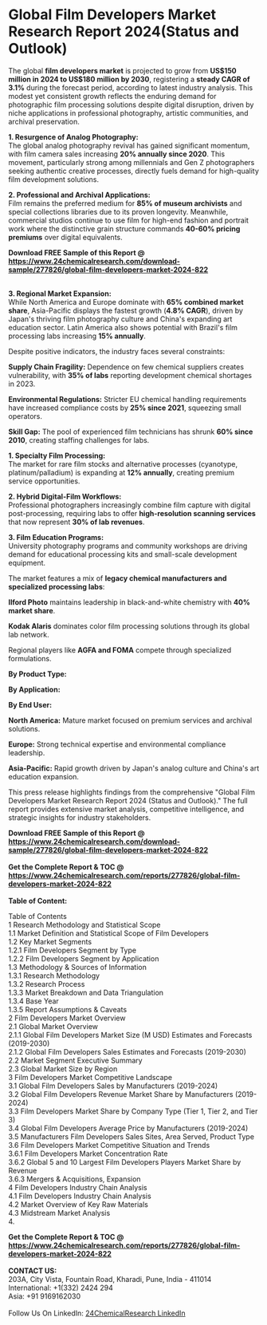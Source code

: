 <h1>Global Film Developers Market Research Report 2024(Status and Outlook)</h1><p>The global <strong>film developers market</strong> is projected to grow from <strong>US$150 million in 2024 to US$180 million by 2030</strong>, registering a <strong>steady CAGR of 3.1%</strong> during the forecast period, according to latest industry analysis. This modest yet consistent growth reflects the enduring demand for photographic film processing solutions despite digital disruption, driven by niche applications in professional photography, artistic communities, and archival preservation.</p><p><strong>1. Resurgence of Analog Photography:</strong><br>
The global analog photography revival has gained significant momentum, with film camera sales increasing <strong>20% annually since 2020</strong>. This movement, particularly strong among millennials and Gen Z photographers seeking authentic creative processes, directly fuels demand for high-quality film development solutions.</p><p><strong>2. Professional and Archival Applications:</strong><br>
Film remains the preferred medium for <strong>85% of museum archivists</strong> and special collections libraries due to its proven longevity. Meanwhile, commercial studios continue to use film for high-end fashion and portrait work where the distinctive grain structure commands <strong>40-60% pricing premiums</strong> over digital equivalents.</p><div><b>Download FREE Sample of this Report @ 
            <a href="https://www.24chemicalresearch.com/download-sample/277826/global-film-developers-market-2024-822">
            https://www.24chemicalresearch.com/download-sample/277826/global-film-developers-market-2024-822</a></b></div><br><p><strong>3. Regional Market Expansion:</strong><br>
While North America and Europe dominate with <strong>65% combined market share</strong>, Asia-Pacific displays the fastest growth (<strong>4.8% CAGR</strong>), driven by Japan's thriving film photography culture and China's expanding art education sector. Latin America also shows potential with Brazil's film processing labs increasing <strong>15% annually</strong>.</p><p>Despite positive indicators, the industry faces several constraints:</p><p><strong>Supply Chain Fragility:</strong> Dependence on few chemical suppliers creates vulnerability, with <strong>35% of labs</strong> reporting development chemical shortages in 2023.</p><p><strong>Environmental Regulations:</strong> Stricter EU chemical handling requirements have increased compliance costs by <strong>25% since 2021</strong>, squeezing small operators.</p><p><strong>Skill Gap:</strong> The pool of experienced film technicians has shrunk <strong>60% since 2010</strong>, creating staffing challenges for labs.</p><p><strong>1. Specialty Film Processing:</strong><br>
The market for rare film stocks and alternative processes (cyanotype, platinum/palladium) is expanding at <strong>12% annually</strong>, creating premium service opportunities.</p><p><strong>2. Hybrid Digital-Film Workflows:</strong><br>
Professional photographers increasingly combine film capture with digital post-processing, requiring labs to offer <strong>high-resolution scanning services</strong> that now represent <strong>30% of lab revenues</strong>.</p><p><strong>3. Film Education Programs:</strong><br>
University photography programs and community workshops are driving demand for educational processing kits and small-scale development equipment.</p><p>The market features a mix of <strong>legacy chemical manufacturers and specialized processing labs</strong>:</p><p><strong>Ilford Photo</strong> maintains leadership in black-and-white chemistry with <strong>40% market share</strong>.</p><p><strong>Kodak Alaris</strong> dominates color film processing solutions through its global lab network.</p><p>Regional players like <strong>AGFA and FOMA</strong> compete through specialized formulations.</p><p><strong>By Product Type:</strong></p><p><strong>By Application:</strong></p><p><strong>By End User:</strong></p><p><strong>North America:</strong> Mature market focused on premium services and archival solutions.</p><p><strong>Europe:</strong> Strong technical expertise and environmental compliance leadership.</p><p><strong>Asia-Pacific:</strong> Rapid growth driven by Japan's analog culture and China's art education expansion.</p><p>This press release highlights findings from the comprehensive "Global Film Developers Market Research Report 2024 (Status and Outlook)." The full report provides extensive market analysis, competitive intelligence, and strategic insights for industry stakeholders.</p><div><b>Download FREE Sample of this Report @ 
            <a href="https://www.24chemicalresearch.com/download-sample/277826/global-film-developers-market-2024-822">
            https://www.24chemicalresearch.com/download-sample/277826/global-film-developers-market-2024-822</a></b></div><br><div><b>Get the Complete Report & TOC @ 
            <a href="https://www.24chemicalresearch.com/reports/277826/global-film-developers-market-2024-822">
            https://www.24chemicalresearch.com/reports/277826/global-film-developers-market-2024-822</a></b></div><br>
            <b>Table of Content:</b><p>Table of Contents<br />
1 Research Methodology and Statistical Scope<br />
1.1 Market Definition and Statistical Scope of Film Developers<br />
1.2 Key Market Segments<br />
1.2.1 Film Developers Segment by Type<br />
1.2.2 Film Developers Segment by Application<br />
1.3 Methodology & Sources of Information<br />
1.3.1 Research Methodology<br />
1.3.2 Research Process<br />
1.3.3 Market Breakdown and Data Triangulation<br />
1.3.4 Base Year<br />
1.3.5 Report Assumptions & Caveats<br />
2 Film Developers Market Overview<br />
2.1 Global Market Overview<br />
2.1.1 Global Film Developers Market Size (M USD) Estimates and Forecasts (2019-2030)<br />
2.1.2 Global Film Developers Sales Estimates and Forecasts (2019-2030)<br />
2.2 Market Segment Executive Summary<br />
2.3 Global Market Size by Region<br />
3 Film Developers Market Competitive Landscape<br />
3.1 Global Film Developers Sales by Manufacturers (2019-2024)<br />
3.2 Global Film Developers Revenue Market Share by Manufacturers (2019-2024)<br />
3.3 Film Developers Market Share by Company Type (Tier 1, Tier 2, and Tier 3)<br />
3.4 Global Film Developers Average Price by Manufacturers (2019-2024)<br />
3.5 Manufacturers Film Developers Sales Sites, Area Served, Product Type<br />
3.6 Film Developers Market Competitive Situation and Trends<br />
3.6.1 Film Developers Market Concentration Rate<br />
3.6.2 Global 5 and 10 Largest Film Developers Players Market Share by Revenue<br />
3.6.3 Mergers & Acquisitions, Expansion<br />
4 Film Developers Industry Chain Analysis<br />
4.1 Film Developers Industry Chain Analysis<br />
4.2 Market Overview of Key Raw Materials<br />
4.3 Midstream Market Analysis<br />
4.</p><div><b>Get the Complete Report & TOC @ 
            <a href="https://www.24chemicalresearch.com/reports/277826/global-film-developers-market-2024-822">
            https://www.24chemicalresearch.com/reports/277826/global-film-developers-market-2024-822</a></b></div><br><b>CONTACT US:</b><br>
            203A, City Vista, Fountain Road, Kharadi, Pune, India - 411014<br>
            International: +1(332) 2424 294<br>
            Asia: +91 9169162030 <br><br>
            Follow Us On LinkedIn: <a href="https://www.linkedin.com/company/24chemicalresearch/">24ChemicalResearch LinkedIn</a>